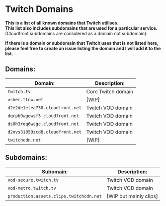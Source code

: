 # Twitch Domains

**This is a list of all known domains that Twitch utilises.**  
**This list also includes subdomains that are used for a particular service.**  
(Cloudfront subdomains are considered as a domain not subdomain).

**If there is a domain or subdomain that Twitch uses that is not listed here, please feel free to create an issue listing the domain and I will add it to the list.**

## Domains:

| Domain:  | Description: |
| ------------- | ------------- |
| `twitch.tv`  | Core Twitch domain  |
| `usher.ttnw.net`  | [WIP]  |
| `d2e2de1etea730.cloudfront.net`  | Twitch VOD domain  |
| `dqrpb9wgowsf5.cloudfront.net`  | Twitch VOD domain  |
| `ds0h3roq6wcgc.cloudfront.net`  | Twitch VOD domain  |
| `d2nvs31859zcd8.cloudfront.net`  | Twitch VOD domain  |
| `twitchcdn.net`  | [WIP]  |

## Subdomains:

| Subomain:  | Description: |
| ------------- | ------------- |
| `vod-secure.twitch.tv`  | Twitch VOD domain  |
| `vod-metro.twitch.tv`  | Twitch VOD domain  |
| `production.assets.clips.twitchcdn.net`  | [WIP but mainly clips]  |
